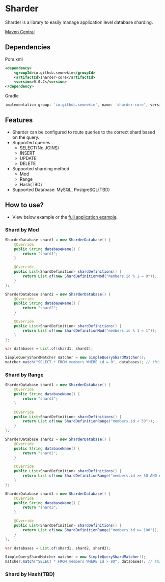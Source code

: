 # Sharder
Sharder is a library to easily manage application level database sharding.
                                                                           
[Maven Central](https://central.sonatype.com/artifact/io.github.seonwkim/sharder-core)

## Dependencies 
Pom.xml 
```pom.xml
<dependency>
    <groupId>io.github.seonwkim</groupId>
    <artifactId>sharder-core</artifactId>
    <version>0.0.2</version>
</dependency>
```          

Gradle 
```gradle 
implementation group: 'io.github.seonwkim', name: 'sharder-core', version: '0.0.2'
```


## Features
- Sharder can be configured to route queries to the correct shard based on the query.
- Supported queries
    - SELECT(No JOINS)
    - INSERT
    - UPDATE
    - DELETE
- Supported sharding method
    - Mod
    - Range
    - Hash(TBD)
- Supported Database: MySQL, PostgreSQL(TBD)

## How to use?
- View below example or the [full application example](./example). 

### Shard by Mod
```java
SharderDatabase shard1 = new SharderDatabase() {
    @Override
    public String databaseName() {
        return "shard1";
    }

    @Override
    public List<ShardDefinition> shardDefinitions() {
        return List.of(new ShardDefinitionMod("members.id % 1 = 0"));
    }
};

SharderDatabase shard2 = new SharderDatabase() {
    @Override
    public String databaseName() {
        return "shard2";
    }

    @Override
    public List<ShardDefinition> shardDefinitions() {
        return List.of(new ShardDefinitionMod("members.id % 1 = 1"));
    }
};

var databases = List.of(shard1, shard2);

SimpleQueryShardMatcher matcher = new SimpleQueryShardMatcher();
matcher.match("SELECT * FROM members WHERE id = 0", databases); // this will return shard1  
```

### Shard by Range
```java
SharderDatabase shard1 = new SharderDatabase() {
    @Override
    public String databaseName() {
        return "shard3";
    }

    @Override
    public List<ShardDefinition> shardDefinitions() {
        return List.of(new ShardDefinitionRange("members.id < 50"));
    }
};

SharderDatabase shard2 = new SharderDatabase() {
    @Override
    public String databaseName() {
        return "shard2";
    }

    @Override
    public List<ShardDefinition> shardDefinitions() {
        return List.of(new ShardDefinitionRange("members.id >= 50 AND members.id < 100"));
    }
};

SharderDatabase shard3 = new SharderDatabase() {
    @Override
    public String databaseName() {
        return "shard3";
    }

    @Override
    public List<ShardDefinition> shardDefinitions() {
        return List.of(new ShardDefinitionRange("members.id >= 100"));
    }
};

var databases = List.of(shard1, shard2, shard3);

SimpleQueryShardMatcher matcher = new SimpleQueryShardMatcher();
matcher.match("SELECT * FROM members WHERE id > 80", databases); // this will return shard2 and shard3
```

### Shard by Hash(TBD)
